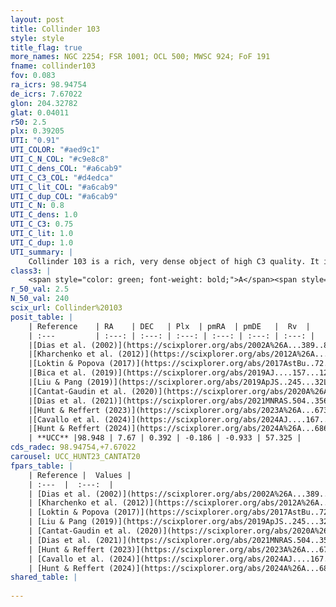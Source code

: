 ```yaml
---
layout: post
title: Collinder 103
style: style
title_flag: true
more_names: NGC 2254; FSR 1001; OCL 500; MWSC 924; FoF 191
fname: collinder103
fov: 0.083
ra_icrs: 98.94754
de_icrs: 7.67022
glon: 204.32782
glat: 0.04011
r50: 2.5
plx: 0.39205
UTI: "0.91"
UTI_COLOR: "#aed9c1"
UTI_C_N_COL: "#c9e8c8"
UTI_C_dens_COL: "#a6cab9"
UTI_C_C3_COL: "#d4edca"
UTI_C_lit_COL: "#a6cab9"
UTI_C_dup_COL: "#a6cab9"
UTI_C_N: 0.8
UTI_C_dens: 1.0
UTI_C_C3: 0.75
UTI_C_lit: 1.0
UTI_C_dup: 1.0
UTI_summary: |
    Collinder 103 is a rich, very dense object of high C3 quality. It is very well-studied in the literature.
class3: |
    <span style="color: green; font-weight: bold;">A</span><span style="color: #FFC300; font-weight: bold;">B</span>
r_50_val: 2.5
N_50_val: 240
scix_url: Collinder%20103
posit_table: |
    | Reference    | RA    | DEC   | Plx  | pmRA  | pmDE   |  Rv  |
    | :---         | :---: | :---: | :---: | :---: | :---: | :---: |
    |[Dias et al. (2002)](https://scixplorer.org/abs/2002A%26A...389..871D) | 98.954 | 7.673 | -- | 0.53 | 1.78 | -- |
    |[Kharchenko et al. (2012)](https://scixplorer.org/abs/2012A%26A...543A.156K) | 98.942 | 7.67 | -- | -2.09 | -1.46 | -- |
    |[Loktin & Popova (2017)](https://scixplorer.org/abs/2017AstBu..72..257L) | 98.955 | 7.674 | -- | -2.116 | -1.859 | -- |
    |[Bica et al. (2019)](https://scixplorer.org/abs/2019AJ....157...12B) | 98.945 | 7.677 | -- | -- | -- | -- |
    |[Liu & Pang (2019)](https://scixplorer.org/abs/2019ApJS..245...32L) | 98.948 | 7.663 | 0.351 | -0.151 | -0.928 | -- |
    |[Cantat-Gaudin et al. (2020)](https://scixplorer.org/abs/2020A%26A...640A...1C) | 98.949 | 7.671 | 0.364 | -0.127 | -0.944 | -- |
    |[Dias et al. (2021)](https://scixplorer.org/abs/2021MNRAS.504..356D) | 98.947 | 7.665 | 0.362 | -0.148 | -0.948 | -- |
    |[Hunt & Reffert (2023)](https://scixplorer.org/abs/2023A%26A...673A.114H) | 98.949 | 7.672 | 0.387 | -0.177 | -0.937 | 52.489 |
    |[Cavallo et al. (2024)](https://scixplorer.org/abs/2024AJ....167...12C) | 98.951 | 7.672 | 0.391 | -- | -- | -- |
    |[Hunt & Reffert (2024)](https://scixplorer.org/abs/2024A%26A...686A..42H) | 98.949 | 7.672 | 0.387 | -0.177 | -0.937 | 52.489 |
    | **UCC** |98.948 | 7.67 | 0.392 | -0.186 | -0.933 | 57.325 | 
cds_radec: 98.94754,+7.67022
carousel: UCC_HUNT23_CANTAT20
fpars_table: |
    | Reference |  Values |
    | :---  |  :---:  |
    | [Dias et al. (2002)](https://scixplorer.org/abs/2002A%26A...389..871D) | `E(B-V)=0.398, Dist=2364.0, Age=8.307` |
    | [Kharchenko et al. (2012)](https://scixplorer.org/abs/2012A%26A...543A.156K) | `e_bv=0.521, distance=2928, log_age=8.675` |
    | [Loktin & Popova (2017)](https://scixplorer.org/abs/2017AstBu..72..257L) | `E(B-V)=0.4, Dmod=11.962, logt=8.35` |
    | [Liu & Pang (2019)](https://scixplorer.org/abs/2019ApJS..245...32L) | `Age=0.537, Z=0.25` |
    | [Cantat-Gaudin et al. (2020)](https://scixplorer.org/abs/2020A%26A...640A...1C) | `AVNN=1.35, DMNN=12.09, AgeNN=8.54` |
    | [Dias et al. (2021)](https://scixplorer.org/abs/2021MNRAS.504..356D) | `Av=1.722, Dist=2119, logage=8.034, [Fe/H]=-0.147` |
    | [Hunt & Reffert (2023)](https://scixplorer.org/abs/2023A%26A...673A.114H) | `AV50=1.37, diffAV50=1.955, MOD50=11.831, logAge50=8.507` |
    | [Cavallo et al. (2024)](https://scixplorer.org/abs/2024AJ....167...12C) | `AV50=1.56, dMod50=12.09, logAge50=8.58, [Fe/H]50=0.25` |
    | [Hunt & Reffert (2024)](https://scixplorer.org/abs/2024A%26A...686A..42H) | `MassJ=765.852` |
shared_table: |
    
---
```

